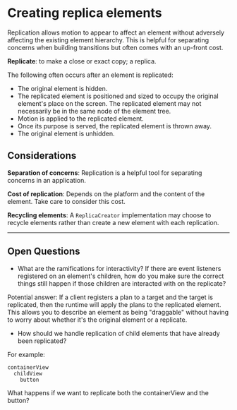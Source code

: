 # Creating replica elements

Replication allows motion to appear to affect an element without adversely affecting the existing element hierarchy. This is helpful for separating concerns when building transitions but often comes with an up-front cost.

**Replicate**: to make a close or exact copy; a replica.

The following often occurs after an element is replicated:

- The original element is hidden.
- The replicated element is positioned and sized to occupy the original element's place on the screen. The replicated element may not necessarily be in the same node of the element tree.
- Motion is applied to the replicated element.
- Once its purpose is served, the replicated element is thrown away.
- The original element is unhidden.

## Considerations

**Separation of concerns**: Replication is a helpful tool for separating concerns in an application.

**Cost of replication**: Depends on the platform and the content of the element. Take care to consider this cost.

**Recycling elements**: A `ReplicaCreator` implementation may choose to recycle elements rather than create a new element with each replication.

---

## Open Questions ##

- What are the ramifications for interactivity?  If there are event listeners registered on an element's children, how do you make sure the correct things still happen if those children are interacted with on the replicate?

Potential answer: If a client registers a plan to a target and the target is replicated, then the runtime will apply the plans to the replicated element. This allows you to describe an element as being "draggable" without having to worry about whether it's the original element or a replicate.

- How should we handle replication of child elements that have already been replicated?

For example:

    containerView
      childView
        button

What happens if we want to replicate both the containerView and the button?
